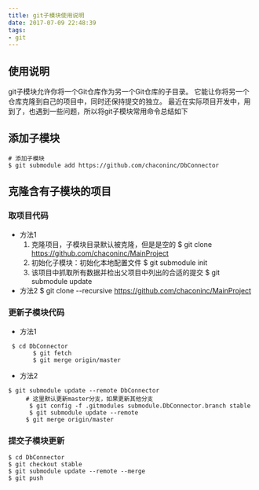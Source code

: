 ```yaml
---
title: git子模块使用说明
date: 2017-07-09 22:48:39
tags:
- git
---
```

## 使用说明
git子模块允许你将一个Git仓库作为另一个Git仓库的子目录。 它能让你将另一个仓库克隆到自己的项目中，同时还保持提交的独立。
最近在实际项目开发中，用到了，也遇到一些问题，所以将git子模块常用命令总结如下

## 添加子模块
```
# 添加子模块
$ git submodule add https://github.com/chaconinc/DbConnector

```
## 克隆含有子模块的项目
### 取项目代码
+ 方法1
     1. 克隆项目，子模块目录默认被克隆，但是是空的
       $ git clone https://github.com/chaconinc/MainProject
     2. 初始化子模块：初始化本地配置文件
       $ git submodule init
     3. 该项目中抓取所有数据并检出父项目中列出的合适的提交
       $ git submodule update
+ 方法2
 $ git clone --recursive https://github.com/chaconinc/MainProject

### 更新子模块代码
+ 方法1
```     
 $ cd DbConnector
       $ git fetch
       $ git merge origin/master
```

+ 方法2

```
$ git submodule update --remote DbConnector
     # 这里默认更新master分支，如果更新其他分支
      $ git config -f .gitmodules submodule.DbConnector.branch stable
      $ git submodule update --remote
     $ git merge origin/master
```
### 提交子模块更新
```
$ cd DbConnector
$ git checkout stable
$ git submodule update --remote --merge
$ git push
```